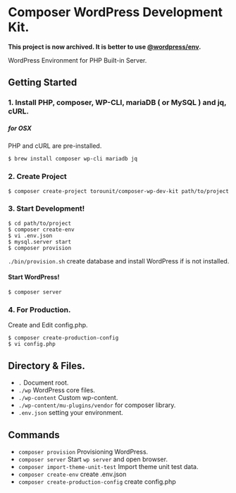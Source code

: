 # Composer WordPress Development Kit.

__This project is now archived. It is better to use [@wordpress/env](https://github.com/WordPress/gutenberg/blob/trunk/packages/env/README.md).__

WordPress Environment for PHP Built-in Server.

## Getting Started

### 1. Install PHP, composer, WP-CLI, mariaDB ( or MySQL ) and jq, cURL.

##### for OSX

PHP and cURL are pre-installed.

```
$ brew install composer wp-cli mariadb jq 
```


### 2. Create Project

```
$ composer create-project torounit/composer-wp-dev-kit path/to/project
```

### 3. Start Development!

```
$ cd path/to/project
$ composer create-env
$ vi .env.json
$ mysql.server start
$ composer provision
```

`./bin/provision.sh` create database and install WordPress if is not installed.

#### Start WordPress!

```
$ composer server
```

### 4. For Production.

Create and Edit config.php.

```
$ composer create-production-config
$ vi config.php
```

## Directory & Files.

+ `.` Document root.
+ `./wp` WordPress core files.
+ `./wp-content` Custom wp-content.
+ `./wp-content/mu-plugins/vendor` for composer library.
+ `.env.json` setting your environment.

## Commands

* `composer provision` Provisioning WordPress.
* `composer server` Start `wp server` and open browser.
* `composer import-theme-unit-test` Import theme unit test data.
* `composer create-env` create .env.json
* `composer create-production-config` create config.php


